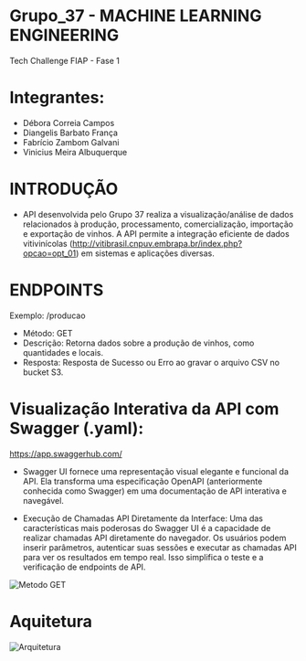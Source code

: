 # Grupo_37 -  MACHINE LEARNING ENGINEERING

Tech Challenge FIAP - Fase 1

# Integrantes: 
- Débora Correia Campos
- Diangelis Barbato França
- Fabrício Zambom Galvani
- Vinicius Meira Albuquerque


# INTRODUÇÃO
  - API desenvolvida pelo Grupo 37 realiza a visualização/análise de dados relacionados à produção, processamento, comercialização, importação e exportação de vinhos. A API permite a integração eficiente de dados vitivinícolas (http://vitibrasil.cnpuv.embrapa.br/index.php?opcao=opt_01) em sistemas e aplicações diversas. 

# ENDPOINTS 
Exemplo: /producao
- Método: GET
- Descrição: Retorna dados sobre a produção de vinhos, como quantidades e locais.
- Resposta: Resposta de Sucesso ou Erro ao gravar o arquivo CSV no bucket S3.

# Visualização Interativa da API com Swagger (.yaml):
https://app.swaggerhub.com/

- Swagger UI fornece uma representação visual elegante e funcional da API. Ela transforma uma especificação OpenAPI (anteriormente conhecida como Swagger) em uma documentação de API interativa e navegável.
  
- Execução de Chamadas API Diretamente da Interface:
Uma das características mais poderosas do Swagger UI é a capacidade de realizar chamadas API diretamente do navegador. Os usuários podem inserir parâmetros, autenticar suas sessões e executar as chamadas API para ver os resultados em tempo real. Isso simplifica o teste e a verificação de endpoints de API.

![Metodo GET](https://github.com/DiangelisF/Grupo_37/assets/170565693/9b84b653-3af0-4d8a-90c0-8e251a9577ec)

# Aquitetura
![Arquitetura](https://github.com/DiangelisF/Grupo_37/assets/170565693/4db6bbe1-328e-4529-a7aa-e5355af6fe0c)




